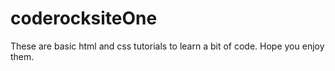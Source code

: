 # coderocksiteOne
These are basic html and css tutorials to learn a bit of code.
Hope you enjoy them.
